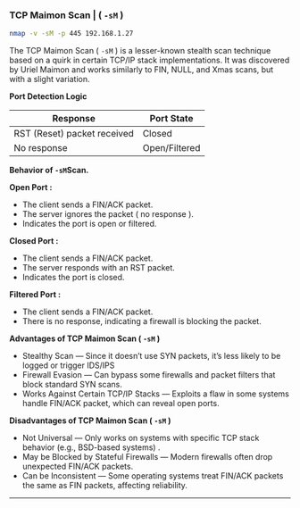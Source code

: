 ### **TCP Maimon Scan | ( `-sM` )**

```bash
nmap -v -sM -p 445 192.168.1.27
```

The TCP Maimon Scan ( `-sM` ) is a lesser-known stealth scan technique based on a quirk in certain TCP/IP stack implementations. It was discovered by Uriel Maimon and works similarly to FIN, NULL, and Xmas scans, but with a slight variation.

**Port Detection Logic**

| **Response** | **Port State** |
| --- | --- |
| RST (Reset) packet received | Closed |
| No response | Open/Filtered |

**Behavior of `-sM`Scan.**

**Open Port :**

- The client sends a FIN/ACK packet.
- The server ignores the packet ( no response ).
- Indicates the port is open or filtered.

**Closed Port :**

- The client sends a FIN/ACK packet.
- The server responds with an RST packet.
- Indicates the port is closed.

**Filtered Port :**

- The client sends a FIN/ACK packet.
- There is no response, indicating a firewall is blocking the packet.

**Advantages of TCP Maimon Scan ( `-sM` )**

- Stealthy Scan — Since it doesn’t use SYN packets, it’s less likely to be logged or trigger IDS/IPS
- Firewall Evasion — Can bypass some firewalls and packet filters that block standard SYN scans.
- Works Against Certain TCP/IP Stacks — Exploits a flaw in some systems handle FIN/ACK packet, which can reveal open ports.

**Disadvantages of TCP Maimon Scan ( `-sM` )**

- Not Universal — Only works on systems with specific TCP stack behavior (e.g., BSD-based systems) .
- May be Blocked by Stateful Firewalls — Modern firewalls often drop unexpected FIN/ACK packets.
- Can be Inconsistent — Some operating systems treat FIN/ACK packets the same as FIN packets, affecting reliability.

---
